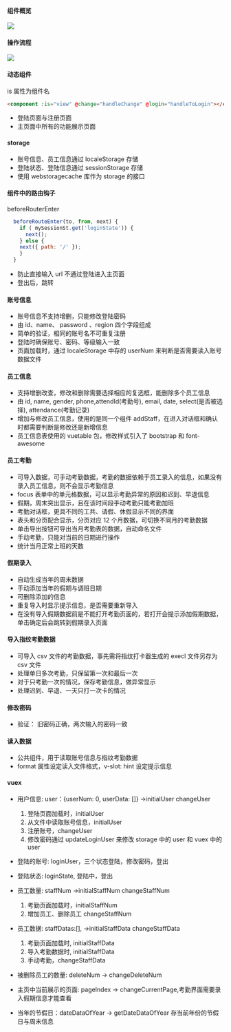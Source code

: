 #### 组件概览

![](https://ws4.sinaimg.cn/large/006tKfTcly1g1qgbvhsgij30ix0aet96.jpg)

#### 操作流程

![](https://ws2.sinaimg.cn/large/006tKfTcly1g1qgceouq9j31gm0pawg6.jpg)

#### 动态组件

is 属性为组件名

```html
<component :is="view" @change="handleChange" @login="handleToLogin"></component>
```

- 登陆页面与注册页面
- 主页面中所有的功能展示页面

#### storage

- 账号信息、员工信息通过 localeStorage 存储
- 登陆状态、登陆信息通过 sessionStorage 存储
- 使用 webstoragecache 库作为 storage 的接口

#### 组件中的路由钩子

beforeRouterEnter

```js
  beforeRouteEnter(to, from, next) {
    if ( mySessionSt.get('loginState')) {
      next();
    } else {
    next({ path: '/' });
    }
  }
```

- 防止直接输入 url 不通过登陆进入主页面
- 登出后，跳转

#### 账号信息

- 账号信息不支持增删，只能修改登陆密码
- 由 id、name、 password 、region 四个字段组成
- 简单的验证，相同的账号名不可重复注册
- 登陆时确保账号、密码、等级输入一致
- 页面加载时，通过 localeStorage 中存的 userNum 来判断是否需要读入账号数据文件

#### 员工信息

- 支持增删改查，修改和删除需要选择相应的复选框，能删除多个员工信息
- 由 id, name, gender, phone,attendId(考勤号), email, date, select(是否被选择), attendance(考勤记录)
- 增加与修改员工信息，使用的是同一个组件 addStaff，在进入对话框和确认时都需要判断是修改还是新增信息
- 员工信息表使用的 vuetable 包，修改样式引入了 bootstrap 和 font-awesome

#### 员工考勤

- 可导入数据，可手动考勤数据，考勤的数据依赖于员工录入的信息，如果没有录入员工信息，则不会显示考勤信息
- focus 表单中的单元格数据，可以显示考勤异常的原因和迟到、早退信息
- 假期，周末突出显示，且在该时间段手动考勤只能考勤加班
- 考勤对话框，更具不同的工共、请假、休假显示不同的界面
- 表头和分页配合显示，分页对应 12 个月数据，可切换不同月的考勤数据
- 单击导出按钮可导出当月考勤表的数据，自动命名文件
- 手动考勤，只能对当前的日期进行操作
- 统计当月正常上班的天数

#### 假期录入

- 自动生成当年的周末数据
- 手动添加当年的假期与调班日期
- 可删除添加的信息
- 重复导入时显示提示信息，是否需要重新导入
- 在没有导入假期数据前是不能打开考勤页面的，若打开会提示添加假期数据，单击确定后会跳转到假期录入页面

#### 导入指纹考勤数据

- 可导入 csv 文件的考勤数据，事先需将指纹打卡器生成的 execl 文件另存为 csv 文件
- 处理单日多次考勤，只保留第一次和最后一次
- 对于只考勤一次的情况，保存考勤信息，做异常显示
- 处理迟到、早退、一天只打一次卡的情况

#### 修改密码

- 验证： 旧密码正确，两次输入的密码一致

#### 读入数据

- 公共组件，用于读取账号信息与指纹考勤数据
- format 属性设定读入文件格式，v-slot: hint 设定提示信息

#### vuex

- 用户信息: user：{userNum: 0, userData: []} ->initialUser changeUser

  1. 登陆页面加载时，initialUser
  2. 从文件中读取账号信息，initialUser
  3. 注册账号，changeUser
  4. 修改密码通过 updateLoginUser 来修改 storage 中的 user 和 vuex 中的 user

- 登陆的账号: loginUser，三个状态登陆，修改密码，登出

- 登陆状态: loginState, 登陆中，登出

- 员工数量: staffNum ->initialStaffNum changeStaffNum

  1. 考勤页面加载时，initialStaffNum
  2. 增加员工、删除员工 changeStaffNum

- 员工数据: staffDatas:[], ->initialStaffData changeStaffData

  1. 考勤页面加载时, initialStaffData
  2. 导入考勤数据时, initialStaffData
  3. 手动考勤，changeStaffData

- 被删除员工的数量: deleteNum -> changeDeleteNum

- 主页中当前展示的页面: pageIndex -> changeCurrentPage,考勤界面需要录入假期信息才能查看

- 当年的节假日：dateDataOfYear -> getDateDataOfYear 存当前年份的节假日与周末信息
  